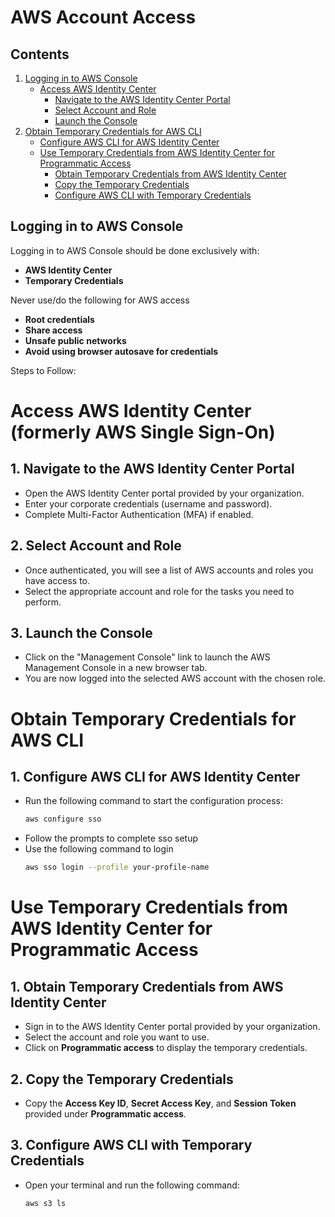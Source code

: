 # AWS Account Access

## Contents

1. [Logging in to AWS Console](#1-logging-in-to-aws-console)
   - [Access AWS Identity Center](#11-access-aws-identity-center)
     - [Navigate to the AWS Identity Center Portal](#111-navigate-to-the-aws-identity-center-portal)
     - [Select Account and Role](#112-select-account-and-role)
     - [Launch the Console](#113-launch-the-console)
2. [Obtain Temporary Credentials for AWS CLI](#2-obtain-temporary-credentials-for-aws-cli)
   - [Configure AWS CLI for AWS Identity Center](#21-configure-aws-cli-for-aws-identity-center)
   - [Use Temporary Credentials from AWS Identity Center for Programmatic Access](#22-use-temporary-credentials-from-aws-identity-center-for-programmatic-access)
     - [Obtain Temporary Credentials from AWS Identity Center](#221-obtain-temporary-credentials-from-aws-identity-center)
     - [Copy the Temporary Credentials](#222-copy-the-temporary-credentials)
     - [Configure AWS CLI with Temporary Credentials](#223-configure-aws-cli-with-temporary-credentials)

## Logging in to AWS Console

Logging in to AWS Console should be done exclusively with:

- **AWS Identity Center**
- **Temporary Credentials**

Never use/do the following for AWS access

- **Root credentials**
- **Share access**
- **Unsafe public networks**
- **Avoid using browser autosave for credentials**

Steps to Follow:

# Access AWS Identity Center (formerly AWS Single Sign-On)

## 1. Navigate to the AWS Identity Center Portal

- Open the AWS Identity Center portal provided by your organization.
- Enter your corporate credentials (username and password).
- Complete Multi-Factor Authentication (MFA) if enabled.

## 2. Select Account and Role

- Once authenticated, you will see a list of AWS accounts and roles you have access to.
- Select the appropriate account and role for the tasks you need to perform.

## 3. Launch the Console

- Click on the "Management Console" link to launch the AWS Management Console in a new browser tab.
- You are now logged into the selected AWS account with the chosen role.

# Obtain Temporary Credentials for AWS CLI

## 1. Configure AWS CLI for AWS Identity Center

- Run the following command to start the configuration process:
  ```bash
  aws configure sso
  ```
- Follow the prompts to complete sso setup
- Use the following command to login
  ```bash
  aws sso login --profile your-profile-name
  ```

# Use Temporary Credentials from AWS Identity Center for Programmatic Access

## 1. Obtain Temporary Credentials from AWS Identity Center

- Sign in to the AWS Identity Center portal provided by your organization.
- Select the account and role you want to use.
- Click on **Programmatic access** to display the temporary credentials.

## 2. Copy the Temporary Credentials

- Copy the **Access Key ID**, **Secret Access Key**, and **Session Token** provided under **Programmatic access**.

## 3. Configure AWS CLI with Temporary Credentials

- Open your terminal and run the following command:
  ```bash
  aws s3 ls
  ```
